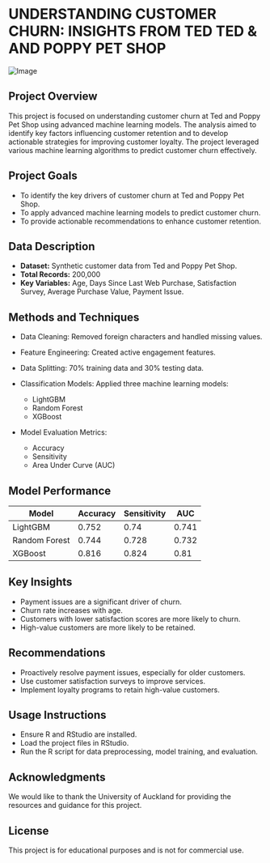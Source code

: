 # UNDERSTANDING CUSTOMER CHURN: INSIGHTS FROM TED TED & AND POPPY PET SHOP

![Image](https://github.com/user-attachments/assets/b4fbb99d-6432-4bd5-abd0-fdf7fe80d77d)

## Project Overview

This project is focused on understanding customer churn at Ted and Poppy Pet Shop using advanced machine learning models. The analysis aimed to identify key factors influencing customer retention and to develop actionable strategies for improving customer loyalty. The project leveraged various machine learning algorithms to predict customer churn effectively.


## Project Goals

* To identify the key drivers of customer churn at Ted and Poppy Pet Shop.
* To apply advanced machine learning models to predict customer churn.
* To provide actionable recommendations to enhance customer retention.

## Data Description

* **Dataset:** Synthetic customer data from Ted and Poppy Pet Shop.
* **Total Records:** 200,000
* **Key Variables:** Age, Days Since Last Web Purchase, Satisfaction Survey, Average Purchase Value, Payment Issue.

## Methods and Techniques

* Data Cleaning: Removed foreign characters and handled missing values.
* Feature Engineering: Created active engagement features.
* Data Splitting: 70% training data and 30% testing data.
* Classification Models: Applied three machine learning models:

  * LightGBM
  * Random Forest
  * XGBoost
* Model Evaluation Metrics:

  * Accuracy
  * Sensitivity
  * Area Under Curve (AUC)

## Model Performance

| Model         | Accuracy | Sensitivity | AUC   |
| ------------- | -------- | ----------- | ----- |
| LightGBM      | 0.752    | 0.74        | 0.741 |
| Random Forest | 0.744    | 0.728       | 0.732 |
| XGBoost       | 0.816    | 0.824       | 0.81  |

## Key Insights

* Payment issues are a significant driver of churn.
* Churn rate increases with age.
* Customers with lower satisfaction scores are more likely to churn.
* High-value customers are more likely to be retained.

## Recommendations

* Proactively resolve payment issues, especially for older customers.
* Use customer satisfaction surveys to improve services.
* Implement loyalty programs to retain high-value customers.

## Usage Instructions

* Ensure R and RStudio are installed.
* Load the project files in RStudio.
* Run the R script for data preprocessing, model training, and evaluation.

## Acknowledgments

We would like to thank the University of Auckland for providing the resources and guidance for this project.

## License

This project is for educational purposes and is not for commercial use.
